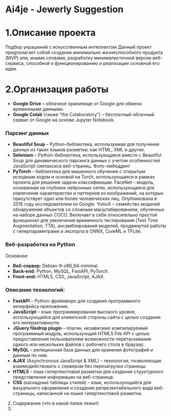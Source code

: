 # Ai4je - Jewerly Suggestion
# 1.Описание проекта
Подбор украшений с искусственным интеллектом Данный проект предполагает собой создание минимально жизнеспособного продукта (MVP) или, иными словами, разработку минималистичной версии веб-сервиса, способной к функционированию и реализации основной его идеи.
# 2.Организация работы
- **Google Drive** – облачное хранилище от Google для обмена временными данными.
- **Google Colab** (также “the Colaboratory”) – бесплатный облачный сервис от Google на основе Jupyter Notebook.
### Парсинг данных
- **Beautiful Soup** – Python-библиотека, используемая для получения данных из таких языков разметки, как HTML, XML и другие.
- **Selenium** – Python-библиотека, использующаяся вместе с Beautiful Soup для динамического парсинга данных с учетом особенностей JavaScript синтаксиса веб-страниц.
Фото-эмбеддинг 
- **PyTorch** – библиотека для машинного обучения с открытым исходным кодом и основой на Torch, использующаяся в рамках проекта для решения задачи классификации.
FaceNet – модель, основанная на глубоких нейронных сетях, использующаяся для извлечения характеристик и паттернов из изображений, на которых присутствует одно или более человеческих лиц. Опубликована в 2015 году исследователем из Google.
Yolov5 – семейство моделей обнаружения объектов со сложным масштабированием, обученных на наборе данных COCO. Включает в себя относительно простой функционал для увеличения временного тестирования (Test Time Augmentation, TTA), ансамблирования моделей, продвинутой работы с гиперпараметрами и экспорта в ONNX, CoreML и TFLite.
### Веб-разработка на Python
Основное:
- **Веб-сервер:** Debian-9-x86_64-minimal.
- **Back-end:** Python, MySQL, FastAPI, PyTorch.
- **Front-end:** HTML5, CSS, JavaScript, AJAX.
### Описание технологий:
- **FastAPI** – Python-фреймворк для создания программного интерфейса приложения.
- **JavaScript** – язык программирования высокого уровня, использующийся для клиентской стороны сайта с целью создания его интерактивности.
- **JQuery filedrop plugin** – плагин, независимо компилируемый программный модуль, использующий HTML5 File API с целью предоставления пользователям возможности перетаскивания одного или нескольких файлов с рабочего стола в браузер.
- **MySQL** – реляционная база данных для хранения фотографий и данным по ним.
- **AJAX** (Asynchronous JavaScript & XML) – технология, позволяющая взаимодействовать с сервером без перезагрузки страницы. 
- **HTML5** – язык гипертекстовой разметки для создания структурного представления информации на веб-странице.
- **CSS** (каскадные таблицы стилей) – язык, использующийся для визуального оформления и создания репрезентабельного вида веб-страницы, написанной на языке гипертекстовой разметки.

2. Содержание 
(что в какой папке лежит)
3. 
